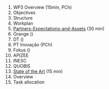 1. WP3 Overview (15min, PCh)
  1. Objectives
  1. Structure
  1. Workplan
1. [Partners-Expectations-and-Assets](https://github.com/reTHINK-project/core-framework/wiki/Partners-Expectations-and-Assets) (30 min)
 1. Orange ()
 1. DT ()
 1. PT Inovação (PCh)
 1. Fokus ()
 1. APIZEE
 1. INESC
 1. QUOBIS
1. [State of the Art](../sota/sota.md) (15 min)
 1. Overview
 1. Task allocation
